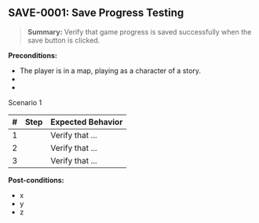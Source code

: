 ## **SAVE-0001:** Save Progress Testing  

> **Summary:** Verify that game progress is saved successfully when the save button is clicked.  <br>

**Preconditions:** 

- The player is in a map, playing as a character of a story.  
- 
- 

Scenario 1 

 | \# | Step | Expected Behavior | 
 |----|------|-------------------| 
 |  1 |      | Verify that ...   | 
 |  2 |      | Verify that ...   | 
 |  3 |      | Verify that ...   |  

**Post-conditions:**  

 - x  
 - y  
 - z  
